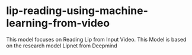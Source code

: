 # lip-reading-using-machine-learning-from-video
This model focuses on Reading Lip from Input Video. This Model is based on the research model Lipnet from Deepmind
